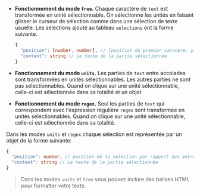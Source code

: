 
* **Fonctionnement du mode `free`.**
  Chaque caractère de `text` est transformée en unité sélectionnable.
  On sélectionne les unités en faisant glisser le curseur de sélection comme dans une sélection de texte usuelle.
  Les selections ajouté au tableau `selections` ont la forme suivante.

  ```typescript
  {
    "position": [number, number], // [position du premier caracère, position du dernier caractère]
    "content": string // Le texte de la partie sélectionnée
  }
  ```

* **Fonctionnement du mode `units`.**
  Les parties de `text` entre accolades sont transformées en unités sélectionnables. Les autres parties ne sont pas sélectionnables.
  Quand on clique sur une unité sélectionnable, celle-ci est sélectionnée dans sa totalité et un objet

* **Fonctionnement du mode `regex`.**
  Seul les parties de `text` qui correspondent avec l'expression régulière `regex` sont transformée en unités sélectionnables.
  Quand on clique sur une unité sélectionnable, celle-ci est sélectionnée dans sa totalité.

Dans les modes `units` et `regex` chaque sélection est représentée par un objet de la forme suivante:

```typescript
{
  "position": number, // position de la selection par rapport aux autres
  "content": string // Le texte de la partie sélectionnée
}
```

> Dans les modes `units` et `free` vous pouvez inclure des balises HTML pour formatter votre texte.
